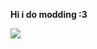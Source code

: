 **Hi i do modding :3**
<p>
<img align="center" src="https://github-readme-stats-sigma-five.vercel.app/api?username=chrystal42&show_icons=true&theme=cobalt&count_private=true"/>
</p>
<p >   
</p>
